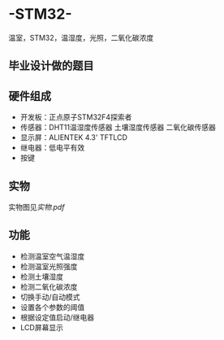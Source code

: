 # -STM32-
温室，STM32，温湿度，光照，二氧化碳浓度

 ## 毕业设计做的题目


## 硬件组成
* 开发板：正点原子STM32F4探索者
* 传感器：DHT11温湿度传感器
       土壤湿度传感器
       二氧化碳传感器
 * 显示屏：ALIENTEK 4.3' TFTLCD
 * 继电器：低电平有效
 * 按键
 
 ## 实物
 实物图见*实物.pdf*
 
 ## 功能
 * 检测温室空气温湿度
 * 检测温室光照强度
 * 检测土壤湿度
 * 检测二氧化碳浓度
 * 切换手动/自动模式
 * 设置各个参数的阈值
 * 根据设定值启动/继电器
 * LCD屏幕显示

